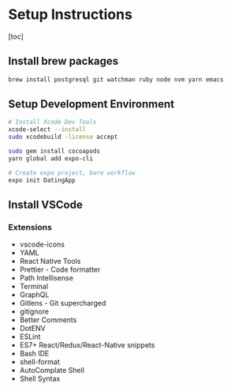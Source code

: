 # Setup Instructions
[toc]

## Install brew packages

```bash
brew install postgresql git watchman ruby node nvm yarn emacs
```

## Setup Development Environment

```bash
# Install Xcode Dev Tools
xcode-select --install
sudo xcodebuild -license accept

sudo gem install cocoapods
yarn global add expo-cli

# Create expo project, bare workflow
expo init DatingApp
```

## Install VSCode

### Extensions
- vscode-icons
- YAML
- React Native Tools
- Prettier - Code formatter
- Path Intellisense
- Terminal
- GraphQL
- Gitlens - Git supercharged
- gitignore
- Better Comments
- DotENV
- ESLint
- ES7+ React/Redux/React-Native snippets
- Bash IDE
- shell-format
- AutoComplate Shell
- Shell Syntax
